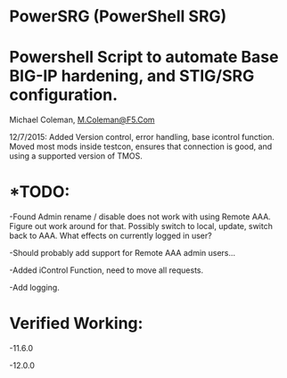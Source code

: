 # PowerSRG (PowerShell SRG)
# Powershell Script to automate Base BIG-IP hardening, and STIG/SRG configuration.
 Michael Coleman, M.Coleman@F5.Com


12/7/2015:  Added Version control, error handling, base icontrol function.  Moved most mods inside testcon, ensures that connection is good, and using a supported version of TMOS.

# *TODO:

-Found Admin rename / disable does not work with using Remote AAA.
Figure out work around for that. Possibly switch to local, update,
switch back to AAA. What effects on currently logged in user?

-Should probably add support for Remote AAA admin users...

-Added iControl Function, need to move all requests.

-Add logging.

# Verified Working:
-11.6.0

-12.0.0

